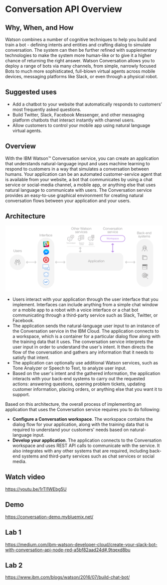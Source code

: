 # Conversation API Overview

## Why, When, and How

Watson combines a number of cognitive techniques to help you build and train a bot - defining intents and entities and crafting dialog to simulate conversation. The system can then be further refined with supplementary technologies to make the system more human-like or to give it a higher chance of returning the right answer. Watson Conversation allows you to deploy a range of bots via many channels, from simple, narrowly focused Bots to much more sophisticated, full-blown virtual agents across mobile devices, messaging platforms like Slack, or even through a physical robot.

## Suggested uses

* Add a chatbot to your website that automatically responds to customers’ most frequently asked questions.
* Build Twitter, Slack, Facebook Messenger, and other messaging platform chatbots that interact instantly with channel users.
* Allow customers to control your mobile app using natural language virtual agents.

## Overview
With the IBM Watson™ Conversation service, you can create an application that understands natural-language input and uses machine learning to respond to customers in a way that simulates a conversation between humans. Your application can be an automated customer-service agent that is available from your website, a bot that communicates by using a chat service or social-media channel, a mobile app, or anything else that uses natural language to communicate with users. The Conversation service provides an easy-to-use graphical environment for creating natural conversation flows between your application and your users.

## Architecture

![Architecture](./conversation_arch_overview.png)
* Users interact with your application through the user interface that you implement. Interfaces can include anything from a simple chat window or a mobile app to a robot with a voice interface or a chat bot communicating through a third-party service such as Slack, Twitter, or Facebook.
* The application sends the natural-language user input to an instance of the Conversation service in the IBM Cloud. The application connects to a workspace, which is a container for a particular dialog flow along with the training data that it uses. The conversation service interprets the user input in order to understand the user's intent. It then directs the flow of the conversation and gathers any information that it needs to satisfy that intent.
* The application can optionally use additional Watson services, such as Tone Analyzer or Speech to Text, to analyze user input.
* Based on the user's intent and the gathered information, the application interacts with your back-end systems to carry out the requested actions: answering questions, opening problem tickets, updating customer information, placing orders, or anything else that you want it to support.

Based on this architecture, the overall process of implementing an application that uses the Conversation service requires you to do following:
* **Configure a Conversation workspace**. The workspace contains the dialog flow for your application, along with the training data that is required to understand your customers' needs based on natural-language input.
* **Develop your application**. The application connects to the Conversation workspace and uses REST API calls to communicate with the service. It also integrates with any other systems that are required, including back-end systems and third-party services such as chat services or social media.

## Watch video
https://youtu.be/1rTl1WEbg5U

## Demo
https://conversation-demo.mybluemix.net/

## Lab 1
https://medium.com/ibm-watson-developer-cloud/create-your-slack-bot-with-conversation-api-node-red-a5bf82aad24d#.9tqexd8bu

## Lab 2
https://www.ibm.com/blogs/watson/2016/07/build-chat-bot/

